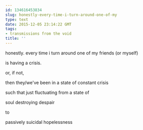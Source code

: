 ```yaml
---
id: 134616453834
slug: honestly-every-time-i-turn-around-one-of-my
type: text
date: 2015-12-05 23:14:22 GMT
tags:
- transmissions from the void
title: ''
---
```


honestly. every time i turn around one of my friends (or myself)

is having a crisis.

or, if not,

then they/we've been in a state of constant crisis

such that just fluctuating from a state of 

soul destroying despair

to

passively suicidal hopelessness